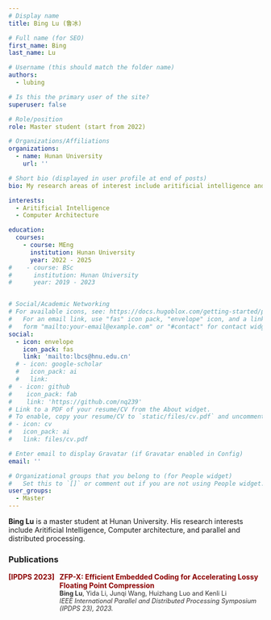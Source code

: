 ```yaml
---
# Display name
title: Bing Lu (鲁冰)

# Full name (for SEO)
first_name: Bing
last_name: Lu

# Username (this should match the folder name)
authors:
  - lubing

# Is this the primary user of the site?
superuser: false

# Role/position
role: Master student (start from 2022)

# Organizations/Affiliations
organizations:
  - name: Hunan University
    url: ''

# Short bio (displayed in user profile at end of posts)
bio: My research areas of interest include aritificial intelligence and computer architecture.

interests:
  - Aritificial Intelligence
  - Computer Architecture

education:
  courses:
    - course: MEng
      institution: Hunan University
      year: 2022 - 2025
#    - course: BSc
#      institution: Hunan University
#      year: 2019 - 2023


# Social/Academic Networking
# For available icons, see: https://docs.hugoblox.com/getting-started/page-builder/#icons
#   For an email link, use "fas" icon pack, "envelope" icon, and a link in the
#   form "mailto:your-email@example.com" or "#contact" for contact widget.
social:
  - icon: envelope
    icon_pack: fas
    link: 'mailto:lbcs@hnu.edu.cn'
  # - icon: google-scholar
  #   icon_pack: ai
  #   link: 
#  - icon: github
#    icon_pack: fab
#    link: 'https://github.com/nq239'
# Link to a PDF of your resume/CV from the About widget.
# To enable, copy your resume/CV to `static/files/cv.pdf` and uncomment the lines below.
# - icon: cv
#   icon_pack: ai
#   link: files/cv.pdf

# Enter email to display Gravatar (if Gravatar enabled in Config)
email: ''

# Organizational groups that you belong to (for People widget)
#   Set this to `[]` or comment out if you are not using People widget.
user_groups:
  - Master
---
```


**Bing Lu** is a master student at Hunan University. His research interests include Aritificial Intelligence, Computer architecture, and parallel and distributed processing.

### Publications


<div style="margin-bottom: 20px;">
    <div style="color: #8B0000; font-weight: bold; margin-bottom: 5px; display: flex;">
        <div style="min-width: 40px; text-align: right; margin-right: 10px;">[IPDPS 2023]</div>
        <div style="flex: 1;">
            ZFP-X: Efficient Embedded Coding for Accelerating Lossy Floating Point Compression<br>
            <span style="color: #333; font-size: 0.9em; font-weight: lighter;">
                <strong>Bing Lu</strong>, Yida Li, Junqi Wang, Huizhang Luo and Kenli Li <br>
                <em> IEEE International Parallel and Distributed Processing Symposium (IPDPS 23), 2023.  </em>
            </span>
        </div>
    </div>
</div>

